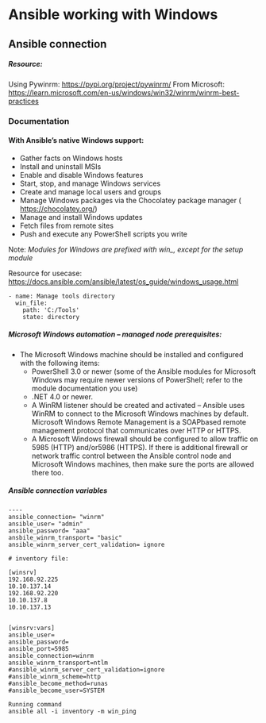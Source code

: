 # Ansible working with Windows



## Ansible connection 



##### Resource:

Using Pywinrm: https://pypi.org/project/pywinrm/
From Microsoft: https://learn.microsoft.com/en-us/windows/win32/winrm/winrm-best-practices


### Documentation

#### With Ansible’s native Windows support:
- Gather facts on Windows hosts
- Install and uninstall MSIs
- Enable and disable Windows features
- Start, stop, and manage Windows services
- Create and manage local users and groups
- Manage Windows packages via the Chocolatey package manager ( https://chocolatey.org/)
- Manage and install Windows updates
- Fetch files from remote sites
- Push and execute any PowerShell scripts you write

Note: *Modules for Windows are prefixed with win_, except for the setup module*

Resource for usecase: https://docs.ansible.com/ansible/latest/os_guide/windows_usage.html

```
- name: Manage tools directory
  win_file:
    path: 'C:/Tools'
    state: directory

```

##### Microsoft Windows automation – managed node prerequisites:

- The Microsoft Windows machine should be installed and configured with the following items: 
  + PowerShell 3.0 or newer (some of the Ansible modules for Microsoft Windows may require newer versions of PowerShell; refer to the module documentation you use)
  + .NET 4.0 or newer.
  + A WinRM listener should be created and activated – Ansible uses WinRM to connect to the Microsoft Windows machines by default. Microsoft Windows Remote Management is a SOAPbased remote management protocol that communicates over HTTP or HTTPS.
  + A Microsoft Windows firewall should be configured to allow traffic on 5985 (HTTP) and/or5986 (HTTPS). If there is additional firewall or network traffic control between the Ansible control node and Microsoft Windows machines, then make sure the ports are allowed there too.


##### Ansible connection variables

```
----
ansible_connection= "winrm"
ansible_user= "admin"
ansible_password= "aaa"
ansbile_winrm_transport= "basic"
ansible_winrm_server_cert_validation= ignore

```

```
# inventory file:

[winsrv]
192.168.92.225
10.10.137.14
192.168.92.220
10.10.137.8
10.10.137.13


[winsrv:vars]
ansible_user=
ansible_password=
ansible_port=5985
ansible_connection=winrm
ansible_winrm_transport=ntlm
#ansible_winrm_server_cert_validation=ignore
#ansible_winrm_scheme=http
#ansible_become_method=runas
#ansible_become_user=SYSTEM

```


```
Running command
ansible all -i inventory -m win_ping
```












